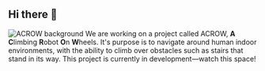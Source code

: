 ## Hi there 👋
![ACROW background](https://user-images.githubusercontent.com/52619668/197379384-41900e9f-07cc-4ba5-91de-15124702964a.png)
We are working on a project called ACROW, **A** **C**limbing **R**obot **O**n **W**heels. It's purpose is to navigate around human indoor environments, with the ability to climb over obstacles such as stairs that stand in its way. This project is currently in development—watch this space!
